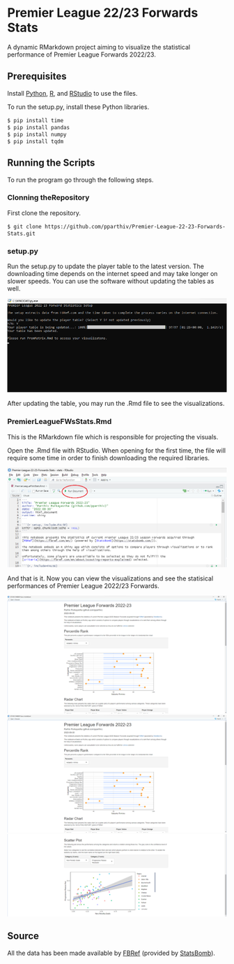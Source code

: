 # Premier League 22/23 Forwards Stats

A dynamic RMarkdown project aiming to visualize the statistical performance of Premier League Forwards 2022/23.

## Prerequisites

Install [Python](https://www.python.org/downloads/), [R](https://cran.r-project.org/bin/windows/base/), and [RStudio](https://www.rstudio.com/products/rstudio/download/) to use the files.

To run the setup.py, install these Python libraries. 

```
$ pip install time
$ pip install pandas
$ pip install numpy
$ pip install tqdm
```
## Running the Scripts

To run the program go through the following steps.

### Clonning theRepository
First clone the repository.
```
$ git clone https://github.com/pparthiv/Premier-League-22-23-Forwards-Stats.git
```

### setup.py
Run the setup.py to update the player table to the latest version. The downloading time depends on the internet speed and may take longer on slower speeds.
You can use the software without updating the tables as well.

![setup.py](./Assets/setup.png)

After updating the table, you may run the .Rmd file to see the visualizations.

### PremierLeagueFWsStats.Rmd
This is the RMarkdown file which is responsible for projecting the visuals.

Open the .Rmd file with RStudio. When opening for the first time, the file will require some time in order to finish downloading the required libraries.

![PremierLeagueFWsStats.Rmd](./Assets/document.png)

And that is it. Now you can view the visualizations and see the statisical performances of Premier League 2022/23 Forwards. 

![PremierLeagueFWsStats_Perc.Rmd](./Assets/final.png)
![PremierLeagueFWsStats_Radar.Rmd](./Assets/final.png)
![PremierLeagueFWsStats_Scatter.Rmd](./Assets/final_3.png)

## Source

All the data has been made available by [FBRef](https://fbref.com) (provided by [StatsBomb](https://statsbomb.com/)).
